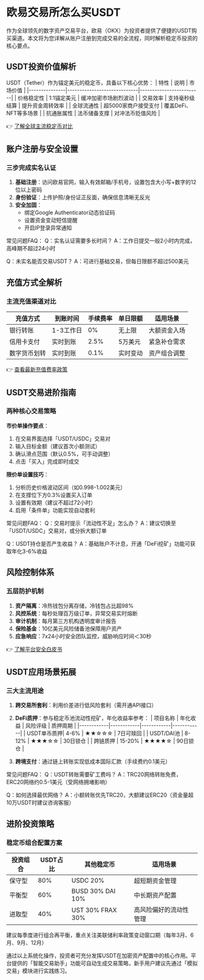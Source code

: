 # 欧易交易所怎么买USDT

作为全球领先的数字资产交易平台，欧易（OKX）为投资者提供了便捷的USDT购买渠道。本文将为您详解从账户注册到完成交易的全流程，同时解析稳定币投资的核心要点。

## USDT投资价值解析
USDT（Tether）作为锚定美元的稳定币，具备以下核心优势：
| 特性          | 说明                          | 市场价值                  |
|---------------|-----------------------------|-------------------------|
| 价格稳定性    | 1:1锚定美元                  | 缓冲加密市场剧烈波动      |
| 交易效率      | 支持毫秒级结算                | 提升资金周转效率          |
| 全球流通性    | 超5000家商户接受支付         | 覆盖DeFi、NFT等多场景    |
| 抗通胀属性    | 法币储备支撑                  | 对冲法币贬值风险          |

👉 [了解全球主流稳定币对比](https://bit.ly/okx_welcome)

## 账户注册与安全设置
### 三步完成实名认证
1. **基础注册**：访问欧易官网，输入有效邮箱/手机号，设置包含大小写+数字的12位以上密码
2. **身份验证**：上传护照/身份证正反面，确保信息清晰无反光
3. **安全加固**：
   - 绑定Google Authenticator动态验证码
   - 设置资金变动短信提醒
   - 开启IP登录异常通知

常见问题FAQ：
Q：实名认证需要多长时间？
A：工作日提交一般2小时内完成，高峰期不超过24小时

Q：未实名能否交易USDT？
A：可进行基础交易，但每日限额不超过500美元

## 充值方式全解析
### 主流充值渠道对比
| 充值方式    | 到账时间   | 手续费率   | 单日限额   | 适用场景                |
|------------|------------|------------|------------|-----------------------|
| 银行转账    | 1-3工作日 | 0%         | 无上限     | 大额资金入场            |
| 信用卡支付  | 实时到账   | 2.5%       | 5万美元    | 紧急补仓需求            |
| 数字货币划转| 实时到账   | 0.1%       | 实时变动   | 资产组合调整            |

👉 [查看最新充值费率政策](https://bit.ly/okx_welcome)

## USDT交易进阶指南
### 两种核心交易策略
**市价单操作要点**：
1. 在交易界面选择「USDT/USDC」交易对
2. 输入目标金额（建议首次小额测试）
3. 确认滑点范围（默认0.5%，可手动调整）
4. 点击「买入」完成即时成交

**限价单设置技巧**：
1. 分析历史价格波动区间（如0.998-1.002美元）
2. 在支撑位下方0.3%设置买入订单
3. 设置有效期（建议不超过72小时）
4. 启用「条件单」功能实现自动套利

常见问题FAQ：
Q：交易时提示「流动性不足」怎么办？
A：建议切换至「USDT/USDC」交易对，或分拆大额订单

Q：USDT持仓是否产生收益？
A：基础账户不计息，开通「DeFi挖矿」功能可获取年化3-6%收益

## 风险控制体系
### 五层防护机制
1. **资产隔离**：冷热钱包分离存储，冷钱包占比超98%
2. **风控系统**：每秒处理百万级订单，异常交易实时熔断
3. **审计机制**：每月第三方机构透明度审计报告
4. **保险基金**：10亿美元风险储备池保障用户资产
5. **应急响应**：7x24小时安全团队监控，威胁响应时间＜30秒

👉 [了解平台安全白皮书](https://bit.ly/okx_welcome)

## USDT应用场景拓展
### 三大主流用途
1. **跨交易所套利**：利用价差进行低风险套利（需开通API接口）
2. **DeFi质押**：参与稳定币池流动性挖矿，年化收益率参考：
   | 项目名称    | 年化收益   | 风险评级   | 质押周期   |
   |------------|------------|------------|------------|
   | USDT单币质押| 4-6%       | ★★☆☆☆     | 7日可赎回 |
   | USDT/DAI池  | 8-12%      | ★★★☆☆     | 30日锁仓  |
   | 跨链质押    | 15-20%     | ★★★★☆     | 90日锁仓  |

3. **跨境支付**：通过链上转账实现低成本国际汇款（手续费约0.1美元）

常见问题FAQ：
Q：USDT转账需要矿工费吗？
A：TRC20网络转账免费，ERC20网络约0.5-1美元（受网络拥堵影响）

Q：如何选择最优网络？
A：小额转账优先TRC20，大额建议ERC20（资金量超10万USDT时建议咨询客服）

## 进阶投资策略
### 稳定币组合配置方案
| 投资组合    | USDT占比   | 其他稳定币   | 适用场景                |
|------------|------------|--------------|-----------------------|
| 保守型      | 80%        | USDC 20%     | 超短期资金管理          |
| 平衡型      | 60%        | BUSD 30% DAI 10% | 中长期资产配置          |
| 进取型      | 40%        | UST 30% FRAX 30% | 高风险偏好的流动性管理  |

建议每季度进行组合再平衡，重点关注美联储利率政策变动窗口期（每年3月、6月、9月、12月）

通过以上系统化操作，投资者可充分发挥USDT在加密资产配置中的核心作用。平台提供的「智能交易助手」功能可自动生成交易策略，新手用户建议先通过「模拟交易」模块进行实践练习。